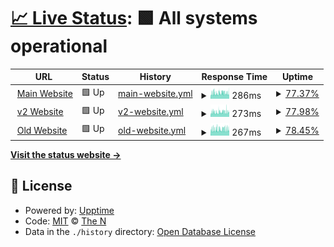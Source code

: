 # [📈 Live Status](https://uptime.therealzzy.xyz): <!--live status--> **🟩 All systems operational**

<!--start: status pages-->
<!-- This summary is generated by Upptime (https://github.com/upptime/upptime) -->
<!-- Do not edit this manually, your changes will be overwritten -->
<!-- prettier-ignore -->
| URL | Status | History | Response Time | Uptime |
| --- | ------ | ------- | ------------- | ------ |
| <img alt="" src="https://icons.duckduckgo.com/ip3/realzzy.xyz.ico" height="13"> [Main Website](https://realzzy.xyz) | 🟩 Up | [main-website.yml](https://github.com/then77/web-uptime/commits/HEAD/history/main-website.yml) | <details><summary><img alt="Response time graph" src="./graphs/main-website/response-time-week.png" height="20"> 286ms</summary><br><a href="https://uptime.realzzy.xyz/history/main-website"><img alt="Response time 265" src="https://img.shields.io/endpoint?url=https%3A%2F%2Fraw.githubusercontent.com%2Fthen77%2Fweb-uptime%2FHEAD%2Fapi%2Fmain-website%2Fresponse-time.json"></a><br><a href="https://uptime.realzzy.xyz/history/main-website"><img alt="24-hour response time 266" src="https://img.shields.io/endpoint?url=https%3A%2F%2Fraw.githubusercontent.com%2Fthen77%2Fweb-uptime%2FHEAD%2Fapi%2Fmain-website%2Fresponse-time-day.json"></a><br><a href="https://uptime.realzzy.xyz/history/main-website"><img alt="7-day response time 286" src="https://img.shields.io/endpoint?url=https%3A%2F%2Fraw.githubusercontent.com%2Fthen77%2Fweb-uptime%2FHEAD%2Fapi%2Fmain-website%2Fresponse-time-week.json"></a><br><a href="https://uptime.realzzy.xyz/history/main-website"><img alt="30-day response time 298" src="https://img.shields.io/endpoint?url=https%3A%2F%2Fraw.githubusercontent.com%2Fthen77%2Fweb-uptime%2FHEAD%2Fapi%2Fmain-website%2Fresponse-time-month.json"></a><br><a href="https://uptime.realzzy.xyz/history/main-website"><img alt="1-year response time 237" src="https://img.shields.io/endpoint?url=https%3A%2F%2Fraw.githubusercontent.com%2Fthen77%2Fweb-uptime%2FHEAD%2Fapi%2Fmain-website%2Fresponse-time-year.json"></a></details> | <details><summary><a href="https://uptime.realzzy.xyz/history/main-website">77.37%</a></summary><a href="https://uptime.realzzy.xyz/history/main-website"><img alt="All-time uptime 99.71%" src="https://img.shields.io/endpoint?url=https%3A%2F%2Fraw.githubusercontent.com%2Fthen77%2Fweb-uptime%2FHEAD%2Fapi%2Fmain-website%2Fuptime.json"></a><br><a href="https://uptime.realzzy.xyz/history/main-website"><img alt="24-hour uptime 65.09%" src="https://img.shields.io/endpoint?url=https%3A%2F%2Fraw.githubusercontent.com%2Fthen77%2Fweb-uptime%2FHEAD%2Fapi%2Fmain-website%2Fuptime-day.json"></a><br><a href="https://uptime.realzzy.xyz/history/main-website"><img alt="7-day uptime 77.37%" src="https://img.shields.io/endpoint?url=https%3A%2F%2Fraw.githubusercontent.com%2Fthen77%2Fweb-uptime%2FHEAD%2Fapi%2Fmain-website%2Fuptime-week.json"></a><br><a href="https://uptime.realzzy.xyz/history/main-website"><img alt="30-day uptime 92.76%" src="https://img.shields.io/endpoint?url=https%3A%2F%2Fraw.githubusercontent.com%2Fthen77%2Fweb-uptime%2FHEAD%2Fapi%2Fmain-website%2Fuptime-month.json"></a><br><a href="https://uptime.realzzy.xyz/history/main-website"><img alt="1-year uptime 99.40%" src="https://img.shields.io/endpoint?url=https%3A%2F%2Fraw.githubusercontent.com%2Fthen77%2Fweb-uptime%2FHEAD%2Fapi%2Fmain-website%2Fuptime-year.json"></a></details>
| <img alt="" src="https://icons.duckduckgo.com/ip3/v2.realzzy.xyz.ico" height="13"> [v2 Website](https://v2.realzzy.xyz) | 🟩 Up | [v2-website.yml](https://github.com/then77/web-uptime/commits/HEAD/history/v2-website.yml) | <details><summary><img alt="Response time graph" src="./graphs/v2-website/response-time-week.png" height="20"> 273ms</summary><br><a href="https://uptime.realzzy.xyz/history/v2-website"><img alt="Response time 273" src="https://img.shields.io/endpoint?url=https%3A%2F%2Fraw.githubusercontent.com%2Fthen77%2Fweb-uptime%2FHEAD%2Fapi%2Fv2-website%2Fresponse-time.json"></a><br><a href="https://uptime.realzzy.xyz/history/v2-website"><img alt="24-hour response time 261" src="https://img.shields.io/endpoint?url=https%3A%2F%2Fraw.githubusercontent.com%2Fthen77%2Fweb-uptime%2FHEAD%2Fapi%2Fv2-website%2Fresponse-time-day.json"></a><br><a href="https://uptime.realzzy.xyz/history/v2-website"><img alt="7-day response time 273" src="https://img.shields.io/endpoint?url=https%3A%2F%2Fraw.githubusercontent.com%2Fthen77%2Fweb-uptime%2FHEAD%2Fapi%2Fv2-website%2Fresponse-time-week.json"></a><br><a href="https://uptime.realzzy.xyz/history/v2-website"><img alt="30-day response time 274" src="https://img.shields.io/endpoint?url=https%3A%2F%2Fraw.githubusercontent.com%2Fthen77%2Fweb-uptime%2FHEAD%2Fapi%2Fv2-website%2Fresponse-time-month.json"></a><br><a href="https://uptime.realzzy.xyz/history/v2-website"><img alt="1-year response time 273" src="https://img.shields.io/endpoint?url=https%3A%2F%2Fraw.githubusercontent.com%2Fthen77%2Fweb-uptime%2FHEAD%2Fapi%2Fv2-website%2Fresponse-time-year.json"></a></details> | <details><summary><a href="https://uptime.realzzy.xyz/history/v2-website">77.98%</a></summary><a href="https://uptime.realzzy.xyz/history/v2-website"><img alt="All-time uptime 99.35%" src="https://img.shields.io/endpoint?url=https%3A%2F%2Fraw.githubusercontent.com%2Fthen77%2Fweb-uptime%2FHEAD%2Fapi%2Fv2-website%2Fuptime.json"></a><br><a href="https://uptime.realzzy.xyz/history/v2-website"><img alt="24-hour uptime 67.48%" src="https://img.shields.io/endpoint?url=https%3A%2F%2Fraw.githubusercontent.com%2Fthen77%2Fweb-uptime%2FHEAD%2Fapi%2Fv2-website%2Fuptime-day.json"></a><br><a href="https://uptime.realzzy.xyz/history/v2-website"><img alt="7-day uptime 77.98%" src="https://img.shields.io/endpoint?url=https%3A%2F%2Fraw.githubusercontent.com%2Fthen77%2Fweb-uptime%2FHEAD%2Fapi%2Fv2-website%2Fuptime-week.json"></a><br><a href="https://uptime.realzzy.xyz/history/v2-website"><img alt="30-day uptime 92.84%" src="https://img.shields.io/endpoint?url=https%3A%2F%2Fraw.githubusercontent.com%2Fthen77%2Fweb-uptime%2FHEAD%2Fapi%2Fv2-website%2Fuptime-month.json"></a><br><a href="https://uptime.realzzy.xyz/history/v2-website"><img alt="1-year uptime 99.35%" src="https://img.shields.io/endpoint?url=https%3A%2F%2Fraw.githubusercontent.com%2Fthen77%2Fweb-uptime%2FHEAD%2Fapi%2Fv2-website%2Fuptime-year.json"></a></details>
| <img alt="" src="https://icons.duckduckgo.com/ip3/v1.realzzy.xyz.ico" height="13"> [Old Website](https://v1.realzzy.xyz) | 🟩 Up | [old-website.yml](https://github.com/then77/web-uptime/commits/HEAD/history/old-website.yml) | <details><summary><img alt="Response time graph" src="./graphs/old-website/response-time-week.png" height="20"> 267ms</summary><br><a href="https://uptime.realzzy.xyz/history/old-website"><img alt="Response time 254" src="https://img.shields.io/endpoint?url=https%3A%2F%2Fraw.githubusercontent.com%2Fthen77%2Fweb-uptime%2FHEAD%2Fapi%2Fold-website%2Fresponse-time.json"></a><br><a href="https://uptime.realzzy.xyz/history/old-website"><img alt="24-hour response time 249" src="https://img.shields.io/endpoint?url=https%3A%2F%2Fraw.githubusercontent.com%2Fthen77%2Fweb-uptime%2FHEAD%2Fapi%2Fold-website%2Fresponse-time-day.json"></a><br><a href="https://uptime.realzzy.xyz/history/old-website"><img alt="7-day response time 267" src="https://img.shields.io/endpoint?url=https%3A%2F%2Fraw.githubusercontent.com%2Fthen77%2Fweb-uptime%2FHEAD%2Fapi%2Fold-website%2Fresponse-time-week.json"></a><br><a href="https://uptime.realzzy.xyz/history/old-website"><img alt="30-day response time 266" src="https://img.shields.io/endpoint?url=https%3A%2F%2Fraw.githubusercontent.com%2Fthen77%2Fweb-uptime%2FHEAD%2Fapi%2Fold-website%2Fresponse-time-month.json"></a><br><a href="https://uptime.realzzy.xyz/history/old-website"><img alt="1-year response time 232" src="https://img.shields.io/endpoint?url=https%3A%2F%2Fraw.githubusercontent.com%2Fthen77%2Fweb-uptime%2FHEAD%2Fapi%2Fold-website%2Fresponse-time-year.json"></a></details> | <details><summary><a href="https://uptime.realzzy.xyz/history/old-website">78.45%</a></summary><a href="https://uptime.realzzy.xyz/history/old-website"><img alt="All-time uptime 99.71%" src="https://img.shields.io/endpoint?url=https%3A%2F%2Fraw.githubusercontent.com%2Fthen77%2Fweb-uptime%2FHEAD%2Fapi%2Fold-website%2Fuptime.json"></a><br><a href="https://uptime.realzzy.xyz/history/old-website"><img alt="24-hour uptime 67.96%" src="https://img.shields.io/endpoint?url=https%3A%2F%2Fraw.githubusercontent.com%2Fthen77%2Fweb-uptime%2FHEAD%2Fapi%2Fold-website%2Fuptime-day.json"></a><br><a href="https://uptime.realzzy.xyz/history/old-website"><img alt="7-day uptime 78.45%" src="https://img.shields.io/endpoint?url=https%3A%2F%2Fraw.githubusercontent.com%2Fthen77%2Fweb-uptime%2FHEAD%2Fapi%2Fold-website%2Fuptime-week.json"></a><br><a href="https://uptime.realzzy.xyz/history/old-website"><img alt="30-day uptime 92.71%" src="https://img.shields.io/endpoint?url=https%3A%2F%2Fraw.githubusercontent.com%2Fthen77%2Fweb-uptime%2FHEAD%2Fapi%2Fold-website%2Fuptime-month.json"></a><br><a href="https://uptime.realzzy.xyz/history/old-website"><img alt="1-year uptime 99.39%" src="https://img.shields.io/endpoint?url=https%3A%2F%2Fraw.githubusercontent.com%2Fthen77%2Fweb-uptime%2FHEAD%2Fapi%2Fold-website%2Fuptime-year.json"></a></details>

<!--end: status pages-->

[**Visit the status website →**](https://uptime.therealzzy.xyz)

## 📄 License

- Powered by: [Upptime](https://github.com/upptime/upptime)
- Code: [MIT](./LICENSE) © [The N](https://therealzzy.xyz)
- Data in the `./history` directory: [Open Database License](https://opendatacommons.org/licenses/odbl/1-0/)
